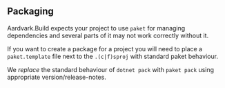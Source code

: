 ## Packaging

Aardvark.Build expects your project to use `paket` for managing dependencies and several parts of it may not work correctly without it.

If you want to create a package for a project you will need to place a `paket.template` file next to the `.(c|f)sproj` with standard paket behaviour.

We *replace* the standard behaviour of `dotnet pack` with `paket pack` using appropriate version/release-notes.